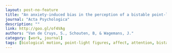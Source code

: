 ```yaml
---
layout: post-no-feature
title: "An anxiety-induced bias in the perception of a bistable point-light walker"
journal: "Acta Psychologica"
description: ""
link: http://goo.gl/of4VAg
authors: "Van de Cruys, S., Schouten, B, & Wagemans, J."
category: [work, journal]
tags: [biological motion, point-light figures, affect, attention, bistability, ambiguous figures, emotional biases]
---
```

